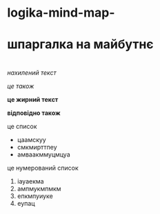 # logika-mind-map-










# шпаргалка на майбутнє

# <h1>
## <h2>
### <h3>
#### <h4>
##### <h5>
###### <h6>



*нахилений текст*

_це також_



**це жирний текст**

__відповідно також__



це список
* цаамскуу
* смкмирттпеу
* амваакммуцмцуа



це нумерований список
1. іауаекма
1. ампмукмпмкм
1. епкмпуиуке
1. еупац
